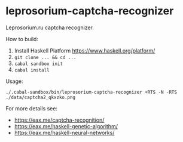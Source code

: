 leprosorium-captcha-recognizer
==============================

Leprosorium.ru captcha recognizer.

How to build:

1. Install Haskell Platform https://www.haskell.org/platform/
2. `git clone ... && cd ...`
3. `cabal sandbox init`
4. `cabal install`

Usage:

```
./.cabal-sandbox/bin/leprosorium-captcha-recognizer +RTS -N -RTS ./data/captcha2_qkxzko.png
```

For more details see:

* https://eax.me/captcha-recognition/
* https://eax.me/haskell-genetic-algorithm/
* https://eax.me/haskell-neural-networks/

